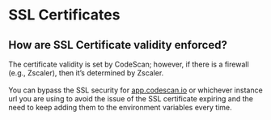 # SSL Certificates

## How are SSL Certificate validity enforced?

The certificate validity is set by CodeScan; however, if there is a firewall (e.g., Zscaler), then it’s determined by Zscaler.\
\
You can bypass the SSL security for [app.codescan.io](http://app.codescan.io/) or whichever instance url you are using to avoid the issue of the SSL certificate expiring and the need to keep adding them to the environment variables every time.
